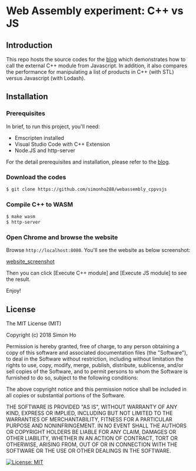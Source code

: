 # Web Assembly experiment: C++ vs JS

## Introduction

This repo hosts the source codes for the [blog](https://blog.simonho.net/webassembly_cppvsjs/) which demonstrates how to call the external C++ module from Javascript. In addition, it also compares the performance for manipulating a list of products in C++ (with STL) versus Javascript (with Lodash).

## Installation

### Prerequisites

In brief, to run this project, you'll need:

- Emscripten installed
- Visual Studio Code with C++ Extension
- Node.JS and http-server

For the detail prerequisites and installation, please refer to the [blog](https://blog.simonho.net/webassembly_cppvsjs/).

### Download the codes

```bash
$ git clone https://github.com/simonho288/webassembly_cppvsjs
```

### Compile C++ to WASM

```bash
$ make wasm
$ http-server
```

### Open Chrome and browse the website

Browse `http://localhost:8080`. You'll see the website as below screenshot:

[website_screenshot](https://blog.simonho.net/content/images/2018/06/05_website.png#screenshot)

Then you can click [Execute C++ module] and [Execute JS module] to see the result.

Enjoy!

## License

The MIT License (MIT)

Copyright (c) 2018 Simon Ho

Permission is hereby granted, free of charge, to any person obtaining a copy of this software and associated documentation files (the "Software"), to deal in the Software without restriction, including without limitation the rights to use, copy, modify, merge, publish, distribute, sublicense, and/or sell copies of the Software, and to permit persons to whom the Software is furnished to do so, subject to the following conditions:

The above copyright notice and this permission notice shall be included in all copies or substantial portions of the Software.

THE SOFTWARE IS PROVIDED "AS IS", WITHOUT WARRANTY OF ANY KIND, EXPRESS OR IMPLIED, INCLUDING BUT NOT LIMITED TO THE WARRANTIES OF MERCHANTABILITY, FITNESS FOR A PARTICULAR PURPOSE AND NONINFRINGEMENT. IN NO EVENT SHALL THE AUTHORS OR COPYRIGHT HOLDERS BE LIABLE FOR ANY CLAIM, DAMAGES OR OTHER LIABILITY, WHETHER IN AN ACTION OF CONTRACT, TORT OR OTHERWISE, ARISING FROM, OUT OF OR IN CONNECTION WITH THE SOFTWARE OR THE USE OR OTHER DEALINGS IN THE SOFTWARE.

[![License: MIT](https://img.shields.io/badge/License-MIT-yellow.svg)](https://opensource.org/licenses/MIT)

